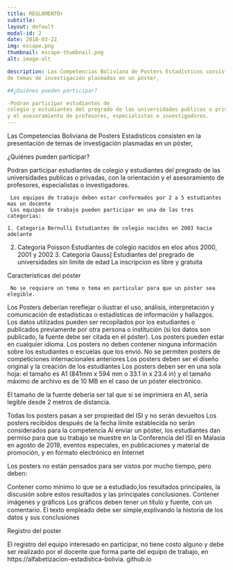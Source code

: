 ```yaml
---
title: REGLAMENTOr
subtitle: 
layout: default
modal-id: 2
date: 2018-03-22
img: escape.png
thumbnail: escape-thumbnail.png
alt: image-alt

description: Las Competencias Boliviana de Posters Estadísticos consisten en la presentación
de temas de investigación plasmadas en un póster, 

##¿Quiénes pueden participar?

-Podran participar estudiantes de
colegio y estudiantes del pregrado de las universidades publicas o privadas, con la orientación 
y el asesoramiento de profesores, especialistas o investigadores.
---
```

Las Competencias Boliviana de Posters Estadísticos consisten en la presentación
de temas de investigación plasmadas en un póster, 

¿Quiénes pueden participar?

 Podran participar estudiantes de
colegio y estudiantes del pregrado de las universidades publicas o privadas, con la orientación 
y el asesoramiento de profesores, especialistas o investigadores.

	 Los equipos de trabajo deben estar conformados por 2 a 5 estudiantes mas un docente 
	 Los equipos de trabajo pueden participar en una de las tres categorias:
	
	1. Categoria Bernulli Estudiantes de colegio nacidos en 2003 hacia adelante
2. Categoria Poisson Estudiantes de colegio nacidos en elos años 2000, 2001 y 2002 
	3. Categoria Gauss] Estudiantes del pregrado de universidades sin limite de edad 
 La inscripcion es libre y gratuita


Características del póster 


	 No se requiere un tema o tema en particular para que un póster sea elegible. 
 Los Posters deberían rereflejar o ilustrar el uso, análisis, interpretación y
comunicación de estadísticas o estadísticas de información y hallazgos.
 Los datos utilizados pueden ser recopilados por los estudiantes o publicados previamente
por otra persona o institución (si los datos son publicado, la fuente debe ser
citada en el póster).
 Los posters pueden estar en cualquier idioma.
 Los posters no deben contener ninguna información sobre los estudiantes o escuelas que los envió.
 No se permiten posters de competiciones internacionales anteriores
 Los posters deben ser el diseño original y la creación de los estudiantes
 Los posters deben ser en una sola hoja: el tamaño es A1 (841mm x 594
mm o 33.1 in x 23.4 in) y el tamaño máximo de archivo es de 10 MB en el caso de
un póster electrónico.

El tamaño de la fuente debería ser tal que si se imprimiera en A1, sería legible desde
2 metros de distancia.

Todas los posters pasan a ser propiedad del ISI y no serán devueltos
 Los posters recibidos después de la fecha límite establecida no serán considerados
para la competencia
 Al enviar un póster, los estudiantes dan permiso para que su trabajo se muestre
en la Conferencia del ISI en Malasia en agosto de 2019, eventos especiales, en
publicaciones y material de promoción, y en formato electrónico en Internet

Los posters no están pensados para ser vistos por mucho tiempo, pero deben:

 Contener como mínimo lo que se a estudiado,los resultados principales, la
discusión sobre estos resultados y las principales conclusiones.
Contener imágenes y gráﬁcos
 Los gráﬁcos deben tener un título y fuente, con un comentario.
 El texto empleado debe ser simple,explivando la historia de los datos y sus conclusiones




Registro del poster

 El registro del equipo interesado en participar, no tiene costo alguno y debe ser realizado por el docente que forma parte del equipo de trabajo, en https://alfabetizacion-estadistica-bolivia.
github.io 

